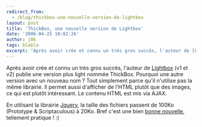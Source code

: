```yaml
---
redirect_from:
  - /blog/thickbox-une-nouvelle-version-de-lightbox
layout: post
title: 'ThickBox, une nouvelle version de Lightbox'
date: '2006-04-25 10:02:26'
author: j0k
tags: blabla
excerpt: "Après avoir crée et connu un très gros succès, l'auteur de [Lightbox](http://www.j0k3r.net/news-lightbox-js-v2-0-1189.html) (v1 et v2) publie une version plus light nommée ThickBox.     \nPourquoi une autre version avec un nouveau nom ? Tout simplement parce qu'il n'utilise pas la même librairie. Il permet aussi d'afficher de l'HTML plutôt que des images,      …"
---
```


Après avoir crée et connu un très gros succès, l'auteur de [Lightbox](http://www.j0k3r.net/news-lightbox-js-v2-0-1189.html) (v1 et v2) publie une version plus light nommée ThickBox.
Pourquoi une autre version avec un nouveau nom ? Tout simplement parce qu'il n'utilise pas la même librairie. Il permet aussi d'afficher de l'HTML plutôt que des images, ce qui est plutôt intéressant. Le contenu HTML est mis via AJAX.

En utilisant la librairie [Jquery](http://jquery.com/), la taille des fichiers passent de 100Ko (Prototype &amp; Scriptaculous) à 20Ko.   Bref c'est une bien [bonne nouvelle](http://codylindley.com/Javascript/257/thickbox-one-box-to-rule-them-all), tellement pratique ! :)
